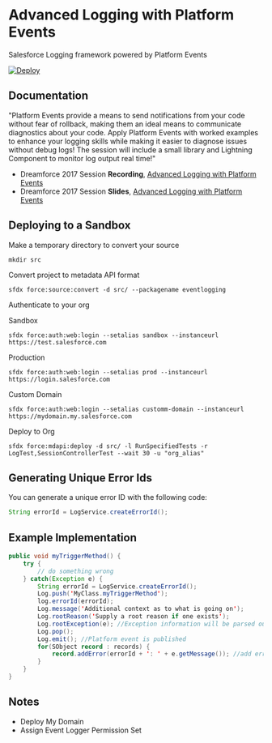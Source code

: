 # Advanced Logging with Platform Events
Salesforce Logging framework powered by Platform Events

[![Deploy](https://deploy-to-sfdx.com/dist/assets/images/DeployToSFDX.svg)](https://deploy-to-sfdx.com/)

Documentation
-------------

"Platform Events provide a means to send notifications from your code without fear of rollback, making them an ideal means to communicate diagnostics about your code. Apply Platform Events with worked examples to enhance your logging skills while making it easier to diagnose issues without debug logs! The session will include a small library and Lightning Component to monitor log output real time!"

- Dreamforce 2017 Session **Recording**, [Advanced Logging with Platform Events](https://www.youtube.com/watch?v=yYeurYnasVc)
- Dreamforce 2017 Session **Slides**, [Advanced Logging with Platform Events](https://www.slideshare.net/secret/IZg60GFyxpnfXA)

Deploying to a Sandbox
-----
Make a temporary directory to convert your source
```
mkdir src
```
Convert project to metadata API format
```
sfdx force:source:convert -d src/ --packagename eventlogging
```

Authenticate to your org

Sandbox
```
sfdx force:auth:web:login --setalias sandbox --instanceurl https://test.salesforce.com
```
Production
```
sfdx force:auth:web:login --setalias prod --instanceurl https://login.salesforce.com
```
Custom Domain
```
sfdx force:auth:web:login --setalias customm-domain --instanceurl https://mydomain.my.salesforce.com
```

Deploy to Org
```
sfdx force:mdapi:deploy -d src/ -l RunSpecifiedTests -r LogTest,SessionControllerTest --wait 30 -u "org_alias"
```

Generating Unique Error Ids
-----
You can generate a unique error ID with the following code:
```java
String errorId = LogService.createErrorId();
```

Example Implementation
-----
```java
public void myTriggerMethod() {
    try {
        // do something wrong
    } catch(Exception e) {
        String errorId = LogService.createErrorId();
        Log.push('MyClass.myTriggerMethod');
        log.errorId(errorId);
        Log.message('Additional context as to what is going on');
        Log.rootReason('Supply a root reason if one exists');
        Log.rootException(e); //Exception information will be parsed out.
        Log.pop();
        Log.emit(); //Platform event is published
        for(SObject record : records) {
            record.addError(errorId + ': ' + e.getMessage()); //add error to display to users.
        }
    }
}
```

Notes
-----

- Deploy My Domain
- Assign Event Logger Permission Set
